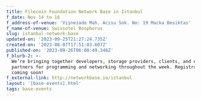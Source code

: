 ```yaml
---
title: Filecoin Foundation Network Base in Istanbul
f_date: Nov 14 to 16
f_address-of-venue: 'Vişnezade Mah. Acısu Sok. No: 19 Macka Besiktas'
f_name-of-venue: Swissotel Bosphorus
slug: istanbul-network-base
updated-on: '2023-09-25T21:27:24.735Z'
created-on: '2023-08-07T17:51:03.607Z'
published-on: '2023-09-26T06:08:49.346Z'
f_blurb-2: >-
  We’re bringing together developers, storage providers, clients, and ecosystem
  partners for programming and networking throughout the week. Registration
  coming soon!
f_external-link: http://networkbase.io/istanbul
layout: '[base-events].html'
tags: base-events
---
```



